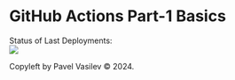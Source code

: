 # GitHub Actions Part-1 Basics


Status of Last Deployments:<br>
<img src="https://github.com/chtrial/test2/workflows/My-GithubActions-Basics/badge.svg"><br>


Copyleft by Pavel Vasilev ©️ 2024.

